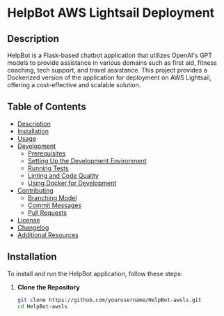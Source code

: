 # HelpBot AWS Lightsail Deployment

## Description

HelpBot is a Flask-based chatbot application that utilizes OpenAI's GPT models to provide assistance in various domains such as first aid, fitness coaching, tech support, and travel assistance. This project provides a Dockerized version of the application for deployment on AWS Lightsail, offering a cost-effective and scalable solution.

## Table of Contents

- [Description](#description)
- [Installation](#installation)
- [Usage](#usage)
- [Development](#development)
  - [Prerequisites](#prerequisites)
  - [Setting Up the Development Environment](#setting-up-the-development-environment)
  - [Running Tests](#running-tests)
  - [Linting and Code Quality](#linting-and-code-quality)
  - [Using Docker for Development](#using-docker-for-development)
- [Contributing](#contributing)
  - [Branching Model](#branching-model)
  - [Commit Messages](#commit-messages)
  - [Pull Requests](#pull-requests)
- [License](#license)
- [Changelog](#changelog)
- [Additional Resources](#additional-resources)

## Installation

To install and run the HelpBot application, follow these steps:

1. **Clone the Repository**

   ```bash
   git clone https://github.com/yourusername/HelpBot-awsls.git
   cd HelpBot-awsls
